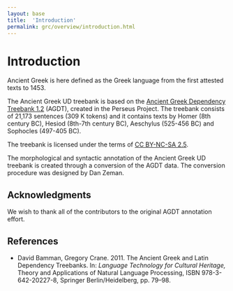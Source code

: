 ```yaml
---
layout: base
title:  'Introduction'
permalink: grc/overview/introduction.html
---
```


# Introduction

Ancient Greek is here defined as the Greek language from the first attested texts to 1453.

The Ancient Greek UD treebank is based on the
[Ancient Greek Dependency Treebank 1.2](http://nlp.perseus.tufts.edu/syntax/treebank/) (AGDT),
created in the Perseus Project.
The treebank consists of 21,173 sentences (309 K tokens) and it contains texts by Homer (8th
century BC), Hesiod (8th-7th century BC), Aeschylus (525-456 BC) and Sophocles (497-405 BC).

The treebank is licensed under the terms of
[CC BY-NC-SA 2.5](http://creativecommons.org/licenses/by-nc-sa/2.5/).

The morphological and syntactic annotation of the Ancient Greek UD treebank is created through
a conversion of the AGDT data. The conversion procedure was designed by Dan Zeman.

## Acknowledgments

We wish to thank all of the contributors to the original AGDT annotation effort.

## References

* David Bamman, Gregory Crane. 2011. The Ancient Greek and Latin Dependency Treebanks.
  In: _Language Technology for Cultural Heritage,_ Theory and Applications of Natural Language
  Processing, ISBN 978-3-642-20227-8, Springer Berlin/Heidelberg, pp. 79–98.
